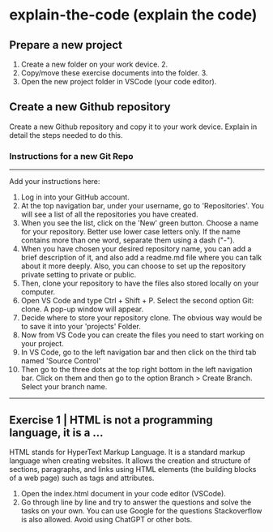 # explain-the-code (explain the code)

## Prepare a new project

1. Create a new folder on your work device. 2.
2. Copy/move these exercise documents into the folder. 3.
3. Open the new project folder in VSCode (your code editor).

## Create a new Github repository

Create a new Github repository and copy it to your work device. Explain in detail the steps needed to do this.

### Instructions for a new Git Repo

---

Add your instructions here:

1. Log in into your GitHub account. 
2. At the top navigation bar, under your username, go to 'Repositories'. You will see a list of all the repositories you have created. 
3. When you see the list, click on the 'New' green button. Choose a name for your repository. Better use lower case letters only. If the name contains more than one word, separate them using a  dash ("-"). 
4. When you have chosen your desired repository name, you can add a brief description of it, and also add a readme.md file where you can talk about it more deeply. Also, you can choose to set up the repository private setting to private or public.
5. Then, clone your repository to have the files also stored locally on your computer. 
6. Open VS Code and type Ctrl + Shift + P. Select the second option Git: clone. A pop-up window will appear.  
7. Decide where to store your repository clone. The obvious way would be to save it into your 'projects' Folder.  
8. Now from VS Code you can create the files you need to start working on your project. 
9. In VS Code, go to the left navigation bar and then click on the third tab named 'Source Control'
10. Then go to the three dots at the top right bottom in the left navigation bar. Click on them and then go to the option Branch > Create Branch. Select your branch name.    

---

## Exercise 1 | HTML is not a programming language, it is a ...

HTML stands for HyperText Markup Language. It is a standard markup language when creating websites. It allows the creation and structure of sections, paragraphs, and links using HTML elements (the building blocks of a web page) such as tags and attributes. 

1. Open the index.html document in your code editor (VSCode). 
2. Go through line by line and try to answer the questions and solve the tasks on your own. You can use Google for the questions Stackoverflow is also allowed. Avoid using ChatGPT or other bots.